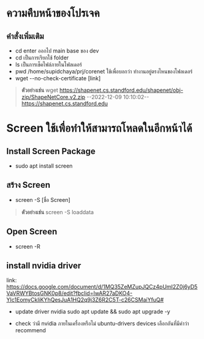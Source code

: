 # ความคืบหน้าของโปรเจค

## **คำสั่งเพิ่มเติม** 
* cd enter ออกไป main base ของ dev 
* cd เป็นการเรียกใช้ folder 
* ls เป็นการเช็คไฟล์ภายในโฟลเดอร์
* pwd /home/supidchaya/prj/corenet ใช้เพื่อบอกว่า ทำงานอยู่ตรงไหนของโฟลเดอร์
* wget --no-check-certificate [link] 
> **ตัวอย่างเช่น** 
wget https://shapenet.cs.standford.edu/shapenet/obj-zip/ShapeNetCore.v2.zip 
--2022-12-09 10:10:02-- https://shapenet.cs.standford.edu 

# Screen ใช้เพื่อทำให้สามารถโหลดในอีกหน้าได้
## Install Screen Package

* sudo apt install screen

## สร้าง Screen 
* screen -S [ชื่อ Screen]
> **ตัวอย่างเช่น** 
screen -S loaddata

## Open Screen
* screen -R










## install nvidia driver 
link: https://docs.google.com/document/d/1MQ35ZeMZupJQCz4pUmI2Z0j6yD5VaVRWYBtosGNK0p8/edit?fbclid=IwAR27aDKO4-YIc1EomyCkIiKYhQesJuA1HQ2q9j3Z6R2C5T-c26CSMaiYfuQ# 

* update driver nvidia 
sudo apt update && sudo apt upgrade -y 

* check ว่ามี nvidia ภายในเครื่องหรือไม่ 
ubuntu-drivers devices 
เลือกอันที่มีคำว่า recommend 



